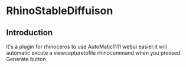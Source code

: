 # RhinoStableDiffuison
## Introduction
it's a plugin for rhinoceros to use AutoMatic1111 webui easier.it will automatic excute a viewcapturetofile rhinocommand when you pressed Generate button

